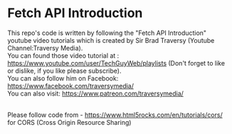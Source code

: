 # Fetch API Introduction

This repo's code is written by following the "Fetch API Introduction" youtube video tutorials which is created by Sir Brad Traversy (Youtube Channel:Traversy Media). 
<br/>You can found those video tutorial at : https://www.youtube.com/user/TechGuyWeb/playlists (Don't forget to like or dislike, if you like please subscribe). 
<br/>You can also follow him on Facebook: https://www.facebook.com/traversymedia/
<br/>You can also visit: https://www.patreon.com/traversymedia/

<br/>Please follow code from -  https://www.html5rocks.com/en/tutorials/cors/  for CORS (Cross Origin Resource Sharing) 



